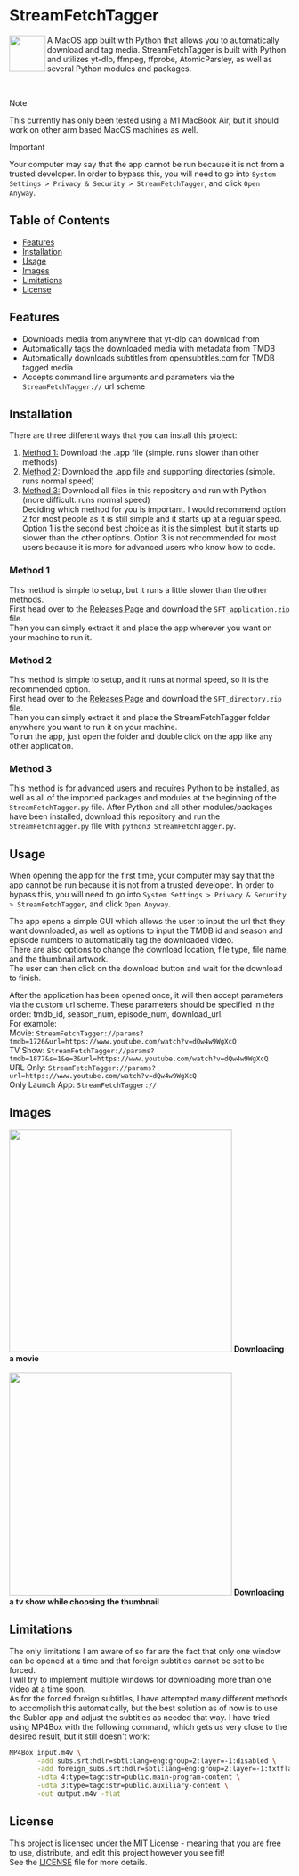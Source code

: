 # StreamFetchTagger

<img align="left" height="65vw" src="resources/StreamFetchTagger_icon_cropped.png">

A MacOS app built with Python that allows you to automatically download and tag media. StreamFetchTagger is built with Python and utilizes yt-dlp, ffmpeg, ffprobe, AtomicParsley, as well as several Python modules and packages.

</br>

> [!NOTE]  
> This currently has only been tested using a M1 MacBook Air, but it should work on other arm based MacOS machines as well.

> [!IMPORTANT]  
> Your computer may say that the app cannot be run because it is not from a trusted developer. In order to bypass this, you will need to go into `System Settings > Privacy & Security > StreamFetchTagger`, and click `Open Anyway`.
## Table of Contents

- [Features](#features)
- [Installation](#installation)
- [Usage](#usage)
- [Images](#images)
- [Limitations](#limitations)
- [License](#license)

## Features

- Downloads media from anywhere that yt-dlp can download from
- Automatically tags the downloaded media with metadata from TMDB
- Automatically downloads subtitles from opensubtitles.com for TMDB tagged media
- Accepts command line arguments and parameters via the `StreamFetchTagger://` url scheme

## Installation

There are three different ways that you can install this project:  
1. [Method 1:](#method-1) Download the .app file (simple. runs slower than other methods)
2. [Method 2:](#method-2) Download the .app file and supporting directories (simple. runs normal speed)
3. [Method 3:](#method-3) Download all files in this repository and run with Python (more difficult. runs normal speed)  
Deciding which method for you is important. I would recommend option 2 for most people as it is still simple and it starts up at a regular speed. Option 1 is the second best choice as it is the simplest, but it starts up slower than the other options. Option 3 is not recommended for most users because it is more for advanced users who know how to code.

### Method 1

This method is simple to setup, but it runs a little slower than the other methods.  
First head over to the [Releases Page](../../releases/latest) and download the `SFT_application.zip` file.  
Then you can simply extract it and place the app wherever you want on your machine to run it.

### Method 2

This method is simple to setup, and it runs at normal speed, so it is the recommended option.  
First head over to the [Releases Page](../../releases/latest) and download the `SFT_directory.zip` file.  
Then you can simply extract it and place the StreamFetchTagger folder anywhere you want to run it on your machine.  
To run the app, just open the folder and double click on the app like any other application.  

### Method 3

This method is for advanced users and requires Python to be installed, as well as all of the imported packages and modules at the beginning of the `StreamFetchTagger.py` file. After Python and all other modules/packages have been installed, download this repository and run the `StreamFetchTagger.py` file with `python3 StreamFetchTagger.py`.

## Usage

When opening the app for the first time, your computer may say that the app cannot be run because it is not from a trusted developer. In order to bypass this, you will need to go into `System Settings > Privacy & Security > StreamFetchTagger`, and click `Open Anyway`.  

The app opens a simple GUI which allows the user to input the url that they want downloaded, as well as options to input the TMDB id and season and episode numbers to automatically tag the downloaded video.  
There are also options to change the download location, file type, file name, and the thumbnail artwork.  
The user can then click on the download button and wait for the download to finish.  

After the application has been opened once, it will then accept parameters via the custom url scheme. These parameters should be specified in the order: tmdb_id, season_num, episode_num, download_url.  
For example:  
Movie: `StreamFetchTagger://params?tmdb=1726&url=https://www.youtube.com/watch?v=dQw4w9WgXcQ`  
TV Show: `StreamFetchTagger://params?tmdb=1877&s=1&e=3&url=https://www.youtube.com/watch?v=dQw4w9WgXcQ`  
URL Only: `StreamFetchTagger://params?url=https://www.youtube.com/watch?v=dQw4w9WgXcQ`  
Only Launch App: `StreamFetchTagger://`  

## Images

<p align="left">
  <img src="https://i.imgur.com/AsHr3m7.png" width="400vw" />
  <strong>Downloading a movie</strong>
  <br>
  <br>
  <img src="https://i.imgur.com/f84gFOl.png" width="400vw" />
  <strong>Downloading a tv show while choosing the thumbnail</strong>
</p>

## Limitations

The only limitations I am aware of so far are the fact that only one window can be opened at a time and that foreign subtitles cannot be set to be forced.  
I will try to implement multiple windows for downloading more than one video at a time soon.  
As for the forced foreign subtitles, I have attempted many different methods to accomplish this automatically, but the best solution as of now is to use the Subler app and adjust the subtitles as needed that way. I have tried using MP4Box with the following command, which gets us very close to the desired result, but it still doesn't work:  
```sh
MP4Box input.m4v \
       -add subs.srt:hdlr=sbtl:lang=eng:group=2:layer=-1:disabled \
       -add foreign_subs.srt:hdlr=sbtl:lang=eng:group=2:layer=-1:txtflags=0xC0000000 \
       -udta 4:type=tagc:str=public.main-program-content \
       -udta 3:type=tagc:str=public.auxiliary-content \
       -out output.m4v -flat
```

## License

This project is licensed under the MIT License - meaning that you are free to use, distribute, and edit this project however you see fit!  
See the [LICENSE](./LICENSE) file for more details.
